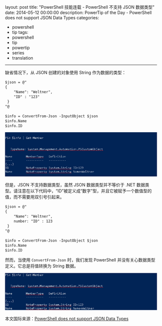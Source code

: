 ﻿layout: post
title: "PowerShell 技能连载 - PowerShell 不支持 JSON 数据类型"
date: 2014-05-12 00:00:00
description: PowerTip of the Day - PowerShell does not support JSON Data Types
categories:
- powershell
- tip
tags:
- powershell
- tip
- powertip
- series
- translation
---
缺省情况下，从 JSON 创建的对象使用 String 作为数据的类型：

    $json = @"
    {
        "Name": "Weltner",
        "ID" : "123"
     }
    "@
    
    $info = ConvertFrom-Json -InputObject $json
    $info.Name
    $info.ID
    
![](/img/2014-05-12-powershell-does-not-support-json-data-types-001.png)

但是，JSON 不支持数据类型，虽然 JSON 数据类型并不等价于 .NET 数据类型。请注意在以下代码中，“ID”被定义成“数字”型，并且它被赋予一个数值型的值，而不需要用双引号引起来。

    $json = @"
    {
        "Name": "Weltner",
        number: "ID" : 123
     }
    "@
    
    $info = ConvertFrom-Json -InputObject $json
    $info.Name
    $info.ID
    
    
然而，当使用 `ConvertFrom-Json` 时，我们发现 PowerShell 并没有关心数据类型定义。它总是将值转换为 String 数据。

![](/img/2014-05-12-powershell-does-not-support-json-data-types-002.png)

<!--more-->

本文国际来源：[PowerShell does not support JSON Data Types](http://powershell.com/cs/blogs/tips/archive/2014/05/12/powershell-does-not-support-json-data-types.aspx)
